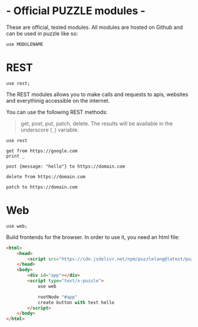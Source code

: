 # - Official PUZZLE modules -

These are official, tested modules. All modules are hosted on Github and can be used in puzzle like so:

`use MODULENAME`

# REST


```puzzle
use rest;
```

The REST modules allows you to make calls and requests to apis, websites and everythinig accessible on the internet.

You can use the following REST methods:

> get, post, put, patch, delete. The results will be available in the underscore (`_`) variable.

```puzzle
use rest

get from https://google.com
print _

post {message: "hello"} to https://domain.com

delete from https://domain.com

patch to https://domain.com
```

# Web

```puzzle
use web;
```

Build frontends for the browser. In order to use it, you need an html file:

```html
<html>
    <head>
        <script src="https://cdn.jsdelivr.net/npm/puzzlelang@latest/puzzle.browser.js"></script>
    </head>
    <body>
    	<div id="app"></div>
        <script type="text/x-puzzle">
            use web

            rootNode "#app"
            create button with text hello
        </script>
    </body>
</html>
```